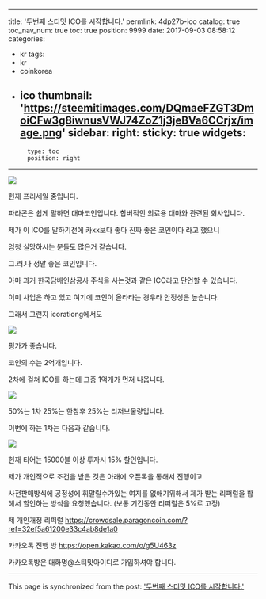 
---
title: '두번째 스티밋 ICO를 시작합니다.'
permlink: 4dp27b-ico
catalog: true
toc_nav_num: true
toc: true
position: 9999
date: 2017-09-03 08:58:12
categories:
- kr
tags:
- kr
- coinkorea
- ico
thumbnail: 'https://steemitimages.com/DQmaeFZGT3DmoiCFw3g8iwnusVWJ74ZoZ1j3jeBVa6CCrjx/image.png'
sidebar:
    right:
        sticky: true
widgets:
    -
        type: toc
        position: right
---


![](https://steemitimages.com/DQmaeFZGT3DmoiCFw3g8iwnusVWJ74ZoZ1j3jeBVa6CCrjx/image.png)

현재 프리세일 중입니다.


파라곤은 쉽게 말하면 대마코인입니다. 합버적인 의료용 대마와 관련된 회사입니다.

제가 이 ICO를 말하기전에 카xx보다 좋다 진짜 좋은 코인이다 라고 했으니

엄청 실망하시는 분들도 많은거 같습니다.

그.러.나 정말 좋은 코인입니다.

아마 과거 한국담배인삼공사 주식을 사는것과 같은 ICO라고 단언할 수 있습니다.

이미 사업은 하고 있고 여기에 코인이 올라타는 경우라 안정성은 높습니다.

그래서 그런지 icorationg에서도 

![](https://steemitimages.com/DQmNR4juJK3NQHnBrh6cw4bfgF2UeMnxEHHvW7juGiuRF2k/image.png)

평가가 좋습니다.

코인의 수는 2억개입니다.

2차에 걸쳐 ICO를 하는데 그중 1억개가 먼저 나옵니다.

![](https://steemitimages.com/DQmPjJVYRPDW8neNuQ8j9L7Jfyb8erN946NBLpVEbLQk2mj/image.png)

50%는 1차 25%는 한참후 25%는 리저브물량입니다.

이번에 하는 1차는 다음과 같습니다.

![](https://steemitimages.com/DQme4p4eP1ZUZLSbjJGCp16uH5dFTDsy4Cy9iMbAiM8UwhG/image.png)




현재 티어는 15000불 이상 투자시 15% 할인입니다.

제가 개인적으로 조건을 받은 것은 아래에 오픈톡을 통해서 진행이고

사전판매방식에  공정성에 휘말릴수가있는 여지를 없애기위해서 제가 받는 리퍼럴을 합해서 할인하는 방식을 요청했습니다.
(보통 기간동안 리퍼럴은 5%로 고정)


제 개인개정 리퍼럴 
https://crowdsale.paragoncoin.com/?ref=32ef5a61200e33c4ab8de1a0


카카오톡 진행 방
https://open.kakao.com/o/g5U463z


카카오톡방은 대화명@스티밋아이디로 가입하셔야 합니다.

- - -

This page is synchronized from the post: ['두번째 스티밋 ICO를 시작합니다.'](https://steemit.com/@virus707/4dp27b-ico)
